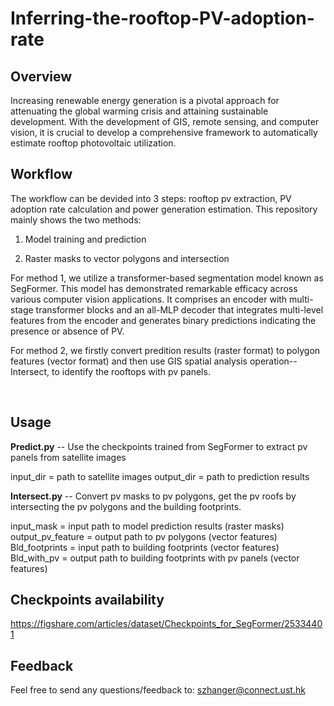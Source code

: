 # Inferring-the-rooftop-PV-adoption-rate

## Overview

Increasing renewable energy generation is a pivotal approach for attenuating the global warming crisis and attaining sustainable development. With the development of GIS, remote sensing, and computer vision, it is crucial to develop a comprehensive framework to automatically estimate rooftop photovoltaic utilization.

## Workflow



The workflow can be devided into 3 steps: rooftop pv extraction, PV adoption rate calculation and power generation estimation. This repository mainly shows the two methods:

1. Model training and prediction

2. Raster masks to vector polygons and intersection

For method 1, we utilize a transformer-based segmentation model known as SegFormer. This model has demonstrated remarkable efficacy across various computer vision applications. It comprises an encoder with multi-stage transformer blocks and an all-MLP decoder that integrates multi-level features from the encoder and generates binary predictions indicating the presence or absence of PV.



For method 2, we firstly convert predition results (raster format) to polygon features (vector format) and then use GIS spatial analysis operation--Intersect, to identify the rooftops with pv panels.



 

## Usage

**Predict.py** -- Use the checkpoints trained from SegFormer to extract pv panels from  satellite images

input_dir = path to satellite images
output_dir = path to prediction results

**Intersect.py** -- Convert pv masks to pv polygons, get the pv roofs by intersecting the pv polygons and the building footprints.

input_mask = input path to model prediction results (raster masks)  
output_pv_feature = output path to pv polygons (vector features)  
Bld_footprints = input path to building footprints (vector features)  
Bld_with_pv = output path to building footprints with pv panels (vector features)



## Checkpoints availability

https://figshare.com/articles/dataset/Checkpoints_for_SegFormer/25334401



## Feedback

Feel free to send any questions/feedback to: szhanger@connect.ust.hk
